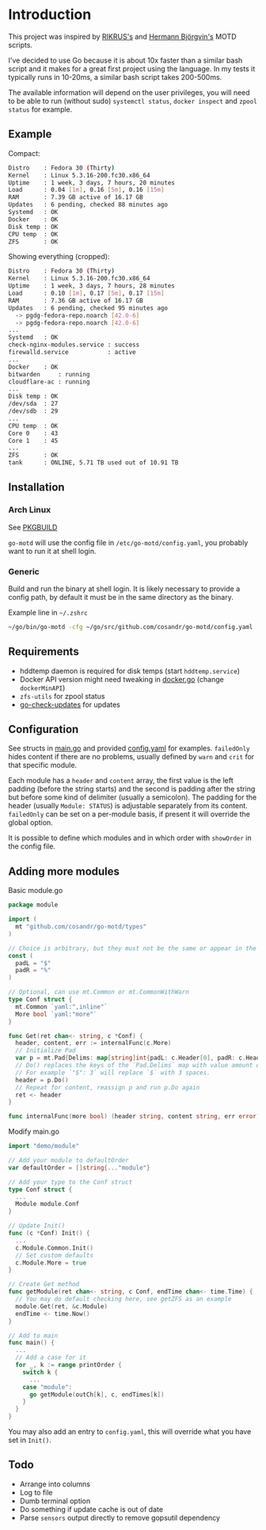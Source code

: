 # Introduction

This project was inspired by [RIKRUS's](https://github.com/RIKRUS/MOTD) and [Hermann Björgvin's](https://github.com/HermannBjorgvin/motd) MOTD scripts.

I've decided to use Go because it is about 10x faster than a similar bash script and it makes for a great first project using the language. In my tests it typically runs in 10-20ms, a similar bash script takes 200-500ms.

The available information will depend on the user privileges, you will need to be able to run (without sudo) `systemctl status`, `docker inspect` and `zpool status` for example.

## Example

Compact:

```sh
Distro    : Fedora 30 (Thirty)
Kernel    : Linux 5.3.16-200.fc30.x86_64
Uptime    : 1 week, 3 days, 7 hours, 20 minutes
Load      : 0.04 [1m], 0.16 [5m], 0.16 [15m]
RAM       : 7.39 GB active of 16.17 GB
Updates   : 6 pending, checked 88 minutes ago
Systemd   : OK
Docker    : OK
Disk temp : OK
CPU temp  : OK
ZFS       : OK
```

Showing everything (cropped):

```sh
Distro    : Fedora 30 (Thirty)
Kernel    : Linux 5.3.16-200.fc30.x86_64
Uptime    : 1 week, 3 days, 7 hours, 28 minutes
Load      : 0.10 [1m], 0.17 [5m], 0.17 [15m]
RAM       : 7.36 GB active of 16.17 GB
Updates   : 6 pending, checked 95 minutes ago
  -> pgdg-fedora-repo.noarch [42.0-6]
  -> pgdg-fedora-repo.noarch [42.0-6]
...
Systemd   : OK
check-nginx-modules.service : success
firewalld.service           : active
...
Docker    : OK
bitwarden     : running
cloudflare-ac : running
...
Disk temp : OK
/dev/sda  : 27
/dev/sdb  : 29
...
CPU temp  : OK
Core 0    : 43
Core 1    : 45
...
ZFS       : OK
tank      : ONLINE, 5.71 TB used out of 10.91 TB
```

## Installation

### Arch Linux

See [PKGBUILD](./PKGBUILD)

`go-motd` will use the config file in `/etc/go-motd/config.yaml`, you probably want to run it at shell login.

### Generic

Build and run the binary at shell login. It is likely necessary to provide a config path, by default it must be in the same directory as the binary.

Example line in `~/.zshrc`

```sh
~/go/bin/go-motd -cfg ~/go/src/github.com/cosandr/go-motd/config.yaml
```

## Requirements

- hddtemp daemon is required for disk temps (start `hddtemp.service`)
- Docker API version might need tweaking in [docker.go](./docker/docker.go) (change `dockerMinAPI`)
- `zfs-utils` for zpool status
- [go-check-updates](https://github.com/cosandr/go-check-updates) for updates

## Configuration

See structs in [main.go](./main.go) and provided [config.yaml](./config.yaml) for examples. `failedOnly` hides content if there are no problems, usually defined by `warn` and `crit` for that specific module.

Each module has a `header` and `content` array, the first value is the left padding (before the string starts) and the second is padding after the string but before some kind of delimiter (usually a semicolon). The padding for the header (usually `Module: STATUS`) is adjustable separately from its content. `failedOnly` can be set on a per-module basis, if present it will override the global option.

It is possible to define which modules and in which order with `showOrder` in the config file.

## Adding more modules

Basic module.go

```go
package module

import (
  mt "github.com/cosandr/go-motd/types"
)

// Choice is arbitrary, but they must not be the same or appear in the content itself
const (
  padL = "$"
  padR = "%"
)

// Optional, can use mt.Common or mt.CommonWithWarn
type Conf struct {
  mt.Common `yaml:",inline"`
  More bool `yaml:"more"`
}

func Get(ret chan<- string, c *Conf) {
  header, content, err := internalFunc(c.More)
  // Initialize Pad
  var p = mt.Pad{Delims: map[string]int{padL: c.Header[0], padR: c.Header[1]}, Content: header}
  // Do() replaces the keys of the `Pad.Delims` map with value amount of spaces
  // For example `"$": 3` will replace `$` with 3 spaces.
  header = p.Do()
  // Repeat for content, reassign p and run p.Do again
  ret <- header
}

func internalFunc(more bool) (header string, content string, err error) {}
```

Modify main.go

```go
import "demo/module"

// Add your module to defaultOrder
var defaultOrder = []string{..."module"}

// Add your type to the Conf struct
type Conf struct {
  ...
  Module module.Conf
}

// Update Init()
func (c *Conf) Init() {
  ...
  c.Module.Common.Init()
  // Set custom defaults
  c.Module.More = true
}

// Create Get method
func getModule(ret chan<- string, c Conf, endTime chan<- time.Time) {
  // You may do default checking here, see getZFS as an example
  module.Get(ret, &c.Module)
  endTime <- time.Now()
}

// Add to main
func main() {
  ...
  // Add a case for it
  for _, k := range printOrder {
    switch k {
      ...
    case "module":
      go getModule(outCh[k], c, endTimes[k])
    }
  }
}
```

You may also add an entry to `config.yaml`, this will override what you have set in `Init()`.

## Todo

- Arrange into columns
- Log to file
- Dumb terminal option
- Do something if update cache is out of date
- Parse `sensors` output directly to remove gopsutil dependency
